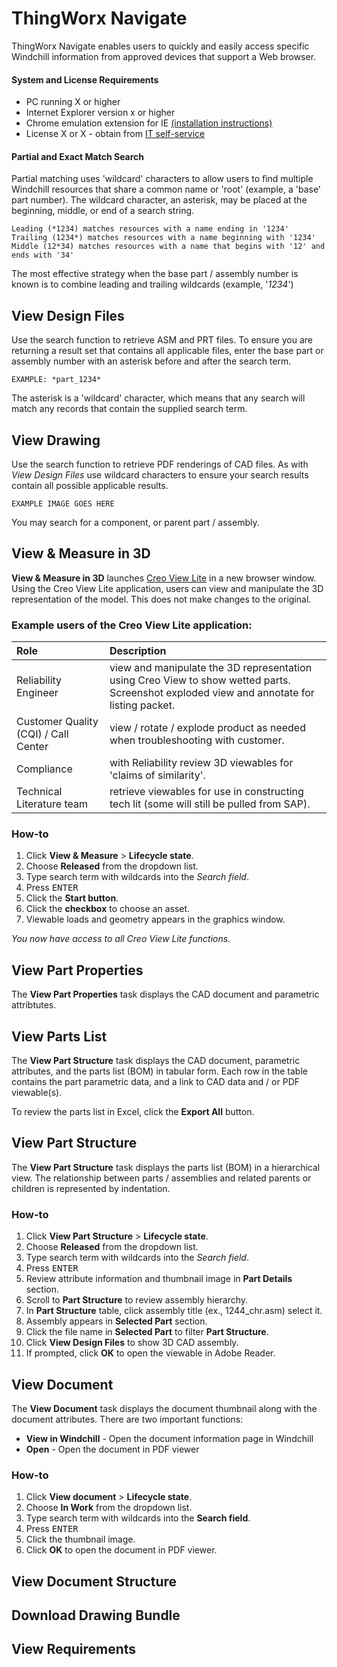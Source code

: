 # ThingWorx Navigate  

ThingWorx Navigate enables users to quickly and easily access specific Windchill information from approved devices that support a Web browser.

#### System and License Requirements

* PC running X or higher
* Internet Explorer version x or higher
* Chrome emulation extension for IE [(installation instructions)][1]
* License X or X - obtain from [IT self-service][2]

#### Partial and Exact Match Search

Partial matching uses 'wildcard' characters to allow users to find multiple Windchill resources that share a common name or 'root' (example, a 'base' part number). The wildcard character, an asterisk, may be placed at the beginning, middle, or end of a search string.

    Leading (*1234) matches resources with a name ending in '1234'
    Trailing (1234*) matches resources with a name beginning with '1234'
    Middle (12*34) matches resources with a name that begins with '12' and ends with '34'

The most effective strategy when the base part / assembly number is known is to combine leading and trailing wildcards (example, '*1234*') 


## View Design Files  

Use the search function to retrieve ASM and PRT files. To ensure you are returning a result set that contains all applicable files, enter the base part or assembly number with an asterisk before and after the search term.

    
    EXAMPLE: *part_1234*
    

The asterisk is a 'wildcard' character, which means that any search will match any records that contain the supplied search term.


## View Drawing  

Use the search function to retrieve PDF renderings of CAD files. As with *View Design Files* use wildcard characters to ensure your search results contain all possible applicable results.
    
    
    EXAMPLE IMAGE GOES HERE
    

You may search for a component, or parent part / assembly.

 
## View & Measure in 3D

**View & Measure in 3D** launches [Creo View Lite][3] in a new browser window. Using the Creo View Lite application, users can view and manipulate the 3D representation of the model. This does not make changes to the original.   

    
### Example users of the Creo View Lite application:
    
| Role | Description |
|:---- |:----------- |  
| Reliability Engineer | view and manipulate the 3D representation using Creo View to show wetted parts. Screenshot exploded view and annotate for listing packet. |
| Customer Quality (CQI) / Call Center | view / rotate / explode product as needed when troubleshooting with customer. |
| Compliance | with Reliability review 3D viewables for 'claims of similarity'.  |
| Technical Literature team | retrieve viewables for use in constructing tech lit (some will still be pulled from SAP). |
  

### How-to  

1. Click **View & Measure** > **Lifecycle state**.
1. Choose **Released** from the dropdown list.
1. Type search term with wildcards into the *Search field*.
1. Press <kbd>ENTER</kbd>
1. Click the **Start button**.
1. Click the **checkbox** to choose an asset.
1. Viewable loads and geometry appears in the graphics window.

*You now have access to all Creo View Lite functions.*


## View Part Properties

The **View Part Properties** task displays the CAD document and parametric attribtutes. 


## View Parts List  

The **View Part Structure** task displays the CAD document, parametric attributes, and the parts list (BOM) in tabular form. Each row in the table contains the part parametric data, and a link to CAD data and / or PDF viewable(s).  

To review the parts list in Excel, click the **Export All** button.


## View Part Structure

The **View Part Structure** task displays the parts list (BOM) in a hierarchical view. The relationship between parts / assemblies and related parents or children is represented by indentation.

### How-to

1. Click **View Part Structure** > **Lifecycle state**.
1. Choose **Released** from the dropdown list.
1. Type search term with wildcards into the *Search field*.
1. Press <kbd>ENTER</kbd>
1. Review attribute information and thumbnail image in **Part Details** section.
1. Scroll to **Part Structure** to review assembly hierarchy.
1. In **Part Structure** table, click assembly title (ex., 1244_chr.asm) select it.
1. Assembly appears in **Selected Part** section.
1. Click the file name in **Selected Part** to filter **Part Structure**.
1. Click **View Design Files** to show 3D CAD assembly.
1. If prompted, click **OK** to open the viewable in Adobe Reader.
 

## View Document

The **View Document** task displays the document thumbnail along with the document attributes. There are two important functions:

* **View in Windchill** - Open the document information page in Windchill
* **Open** - Open the document in PDF viewer

### How-to  

1. Click **View document** > **Lifecycle state**.
1. Choose **In Work** from the dropdown list.
1. Type search term with wildcards into the **Search field**.
1. Press <kbd>ENTER</kbf>
1. Click the thumbnail image.
1. Click **OK** to open the document in PDF viewer.


## View Document Structure  

## Download Drawing Bundle  

## View Requirements



[1]: http://www.google.com
[2]: http://www.google.com
[3]: http://www.google.com


